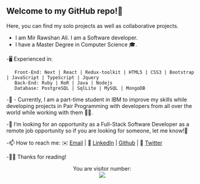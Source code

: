 ## Welcome to my GitHub repo!👋  

Here, you can find my solo projects as well as collaborative projects.

 - I am Mir Rawshan Ali. I am a Software developer.
 - I have a Master Degree in Computer Science 🎓.
 
   
 -🖥️ Experienced in:

       Front-End: Next | React | Redux-toolkit | HTML5 | CSS3 | Bootstrap | JavaScript | TypeScript | Jquery
       Back-End: Ruby | RoR | Java | Nodejs 
       Database: PostgreSQL | SqlLite | MySQL | MongoDB
      
      
      
       
-🔭 - Currently, I am a part-time student in IBM to improve my skills while developing projects in Pair Programming with developers from all over the world while working with them 🌟🌟.

-👀 I’m looking for an opportunity as a Full-Stack Software Developer  as a remote job opportunity so if you are looking for someone, let me know!🙋

-📫 How to reach me: ✉️ <a href="mailto:sumon0002001@gmail.com?subject=Hello Rawshan!">Email</a>  |  💼 [LinkedIn](https://www.linkedin.com/in/mir-rawshan-ali-27b6a5198/) | <a href="https://github.com/sumon0002001">Github</a>  |  💼 [Twitter](https://twitter.com/Sumon0002009)
     
-✌🏼 Thanks for reading!   

<p align="center"> 
  You are visitor number: <br>
  <img src="https://profile-counter.glitch.me/mir-rawshan-ali/count.svg" />
</p>
